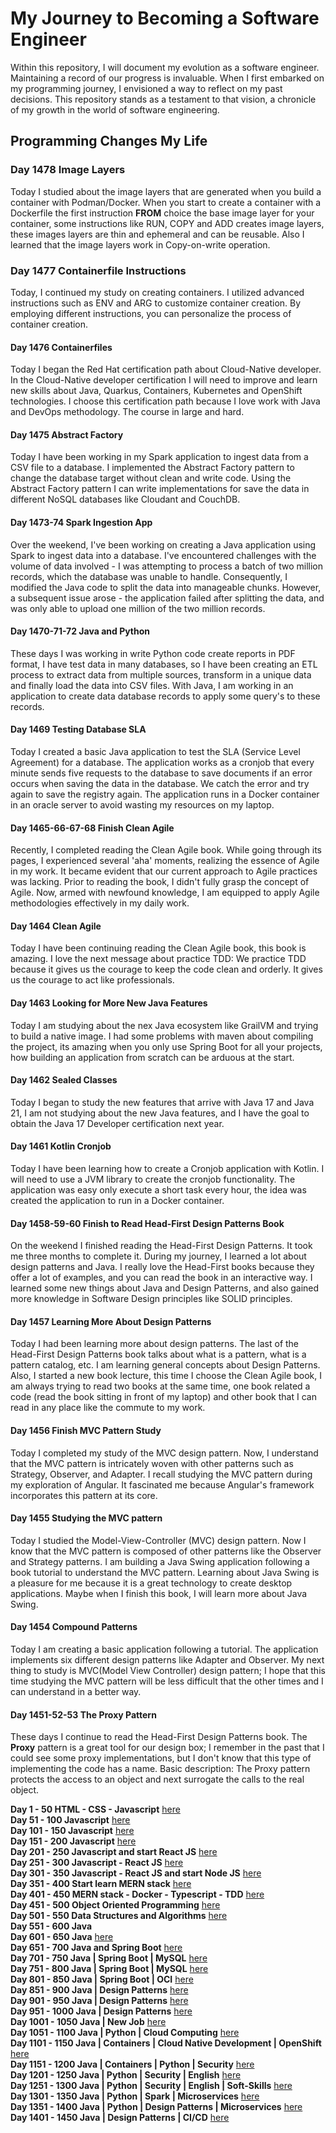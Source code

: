 # My Journey to Becoming a Software Engineer

Within this repository, I will document my evolution as a software engineer.
Maintaining a record of our progress is invaluable.
When I first embarked on my programming journey, I envisioned a way to reflect on my past decisions.
This repository stands as a testament to that vision, a chronicle of my growth in the world of software engineering.

## Programming Changes My Life

### Day 1478 Image Layers

Today I studied about the image layers that are generated when you build a container with Podman/Docker. When you start
to create a container with a Dockerfile the first instruction **FROM** choice the base image layer for your container,
some instructions like RUN, COPY and ADD creates image layers, these images layers are thin and ephemeral and can be
reusable. Also I learned that the image layers work in Copy-on-write operation.

### Day 1477 Containerfile Instructions

Today, I continued my study on creating containers. I utilized advanced instructions such as ENV and ARG to customize
container creation. By employing different instructions, you can personalize the process of container creation.

#### Day 1476 Containerfiles

Today I began the Red Hat certification path about Cloud-Native developer.
In the Cloud-Native developer certification I will need to improve and learn new skills about Java, Quarkus, Containers,
Kubernetes and OpenShift technologies. I choose this certification path because I love work with Java and DevOps
methodology. The course in large and hard.

#### Day 1475 Abstract Factory

Today I have been working in my Spark application to ingest data from a CSV file to a database. I implemented the
Abstract Factory pattern to change the database target without clean and write code. Using the Abstract Factory pattern
I can write implementations for save the data in different NoSQL databases like Cloudant and CouchDB.

#### Day 1473-74 Spark Ingestion App

Over the weekend, I've been working on creating a Java application using Spark to ingest data into a database. I've
encountered challenges with the volume of data involved - I was attempting to process a batch of two million records,
which the database was unable to handle. Consequently, I modified the Java code to split the data into manageable
chunks. However, a subsequent issue arose - the application failed after splitting the data, and was only able to upload
one million of the two million records.

#### Day 1470-71-72 Java and Python

These days I was working in write Python code create reports in PDF format, I have test data in many databases, so I
have been creating an ETL process to extract data from multiple sources, transform in a unique data and finally load the
data into CSV files. With Java, I am working in an application to create data database records to apply some query's to
these records.

#### Day 1469 Testing Database SLA

Today I created a basic Java application to test the SLA (Service Level Agreement) for a database.
The application works as a cronjob that every minute sends five requests to the database to save documents if an
error occurs when saving the data in the database.
We catch the error and try again to save the registry again.
The application runs in a Docker container in an oracle server to avoid wasting my resources on my laptop.

#### Day 1465-66-67-68 Finish Clean Agile

Recently, I completed reading the Clean Agile book. While going through its pages, I experienced several 'aha' moments,
realizing the essence of Agile in my work. It became evident that our current approach to Agile practices was lacking.
Prior to reading the book, I didn't fully grasp the concept of Agile. Now, armed with newfound knowledge, I am equipped
to apply Agile methodologies effectively in my daily work.

#### Day 1464 Clean Agile

Today I have been continuing reading the Clean Agile book, this book is amazing.
I love the next message about practice TDD:
We practice TDD because it gives us the courage to keep the code clean and orderly.
It gives us the courage to act like professionals.

#### Day 1463 Looking for More New Java Features

Today I am studying about the nex Java ecosystem like GrailVM and trying to build a native image. I had some
problems with maven about compiling the project, its amazing when you only use Spring Boot for all your projects,
how building an application from scratch can be arduous at the start.

#### Day 1462 Sealed Classes

Today I began to study the new features that arrive with Java 17 and Java 21, I am not studying about the new Java
features, and I have the goal to obtain the Java 17 Developer certification next year.

#### Day 1461 Kotlin Cronjob

Today I have been learning how to create a Cronjob application with Kotlin.
I will need to use a JVM library to create the cronjob functionality.
The application was easy only execute a short task every hour, the idea was created the application to run in a Docker
container.

#### Day 1458-59-60 Finish to Read Head-First Design Patterns Book

On the weekend I finished reading the Head-First Design Patterns.
It took me three months to complete it.
During my journey, I learned a lot about design patterns and Java.
I really love the Head-First books because they offer a lot of examples, and you can read the book in an interactive
way.
I learned some new things about Java and Design Patterns, and also gained more knowledge in Software Design principles
like SOLID principles.

#### Day 1457 Learning More About Design Patterns

Today I had been learning more about design patterns.
The last of the Head-First Design Patterns book talks about what is a pattern, what is a pattern catalog, etc.
I am learning general concepts about Design Patterns.
Also, I started a new book lecture, this time I choose the Clean Agile book, I am always trying to read two books at
the same time, one book related a code (read the book sitting in front of my laptop) and other book that I can read in
any place like the commute to my work.

#### Day 1456 Finish MVC Pattern Study

Today I completed my study of the MVC design pattern.
Now, I understand that the MVC pattern is intricately woven with other patterns such as Strategy, Observer, and Adapter.
I recall studying the MVC pattern during my exploration of Angular.
It fascinated me because Angular's framework incorporates this pattern at its core.

#### Day 1455 Studying the MVC pattern

Today I studied the Model-View-Controller (MVC) design pattern.
Now I know that the MVC pattern is composed of other patterns like the Observer and Strategy patterns.
I am building a Java Swing application following a book tutorial to understand the MVC pattern.
Learning about Java Swing is a pleasure for me because it is a great technology to create desktop applications.
Maybe when I finish this book, I will learn more about Java Swing.

#### Day 1454 Compound Patterns

Today I am creating a basic application following a tutorial.
The application implements six different design patterns like Adapter and Observer.
My next thing to study is MVC(Model View Controller) design pattern; I hope that this time studying the MVC pattern
will be less difficult that the other times and I can understand in a better way.

#### Day 1451-52-53 The Proxy Pattern

These days I continue to read the Head-First Design Patterns book.
The **Proxy** pattern is a great tool for our design box; I remember in the past that I could see some proxy
implementations, but I don't know that this type of implementing the code has a name.
Basic description: The Proxy pattern protects the access to an object and next surrogate the calls to the real object.

**Day 1 - 50 HTML - CSS - Javascript**  [here](./day0-50.md)</br>
**Day 51 - 100 Javascript** [here](./day51-100.md)</br>
**Day 101 - 150 Javascript** [here](./day101-150.md)</br>
**Day 151 - 200 Javascript** [here](./day151-200.md)</br>
**Day 201 - 250 Javascript and start React JS** [here](day201-250.md)</br>
**Day 251 - 300 Javascript - React JS** [here](day251-300.md)</br>
**Day 301 - 350 Javascript - React JS and start Node JS** [here](day301-350.md)</br>
**Day 351 - 400 Start learn MERN stack** [here](day351-400.md)</br>
**Day 401 - 450 MERN stack - Docker - Typescript - TDD** [here](day401-450.md)</br>
**Day 451 - 500 Object Oriented Programming** [here](day451-500.md)</br>
**Day 501 - 550 Data Structures and Algorithms** [here](day501-550.md)</br>
**Day 551 - 600 Java**</br>
**Day 601 - 650 Java** [here](day601-650.md)</br>
**Day 651 - 700 Java and Spring Boot** [here](day651-700.md)</br>
**Day 701 - 750 Java | Spring Boot | MySQL** [here](day701-750.md)</br>
**Day 751 - 800 Java | Spring Boot | MySQL** [here](day751-800.md)</br>
**Day 801 - 850 Java | Spring Boot | OCI** [here](day801-850.md)</br>
**Day 851 - 900 Java | Design Patterns** [here](day851-900.md)</br>
**Day 901 - 950 Java | Design Patterns** [here](day901-950.md)</br>
**Day 951 - 1000 Java | Design Patterns** [here](day951-1000.md)</br>
**Day 1001 - 1050 Java | New Job** [here](day1001-1050.md)</br>
**Day 1051 - 1100 Java | Python | Cloud Computing** [here](day1051-1100.md)</br>
**Day 1101 - 1150 Java | Containers | Cloud Native Development | OpenShift** [here](day1101-1150.md)</br>
**Day 1151 - 1200 Java | Containers | Python | Security** [here](day1151-1200.md)</br>
**Day 1201 - 1250 Java | Python | Security | English** [here](day1201-1250.md)</br>
**Day 1251 - 1300 Java | Python | Security | English | Soft-Skills** [here](day1251-1300.md)</br>
**Day 1301 - 1350 Java | Python | Spark | Microservices** [here](day1301-1350.md)</br>
**Day 1351 - 1400 Java | Python | Design Patterns | Microservices** [here](day1351-1400.md)</br>
**Day 1401 - 1450 Java | Design Patterns | CI/CD** [here](day1401-1450.md)</br>

